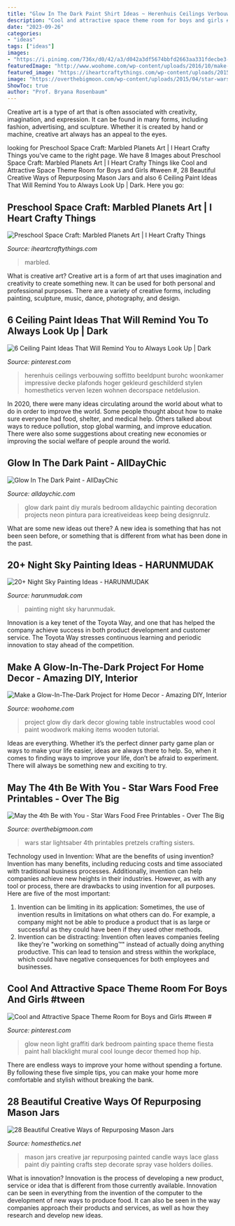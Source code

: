 ```yaml
---
title: "Glow In The Dark Paint Shirt Ideas ~ Herenhuis Ceilings Verbouwing Soffitto Beeldpunt Burohc Woonkamer Impressive Decke Plafonds Hoger Gekleurd Geschilderd Stylen Homesthetics Verven Lezen Wohnen Decorspace Netdelusion"
description: "Cool and attractive space theme room for boys and girls #tween #"
date: "2023-09-26"
categories:
- "ideas"
tags: ["ideas"]
images:
- "https://i.pinimg.com/736x/d0/42/a3/d042a3df5674bbfd2663aa331fdecbe3--colored-ceiling-dark-ceiling.jpg"
featuredImage: "http://www.woohome.com/wp-content/uploads/2016/10/make-a-glowing-home-decor-project-6.jpg"
featured_image: "https://iheartcraftythings.com/wp-content/uploads/2015/05/marbled-planets-art.jpg"
image: "https://overthebigmoon.com/wp-content/uploads/2015/04/star-wars-lightsaber-pretzels1.jpg"
ShowToc: true
author: "Prof. Bryana Rosenbaum"
---
```



Creative art is a type of art that is often associated with creativity, imagination, and expression. It can be found in many forms, including fashion, advertising, and sculpture. Whether it is created by hand or machine, creative art always has an appeal to the eyes.

	

		
looking for Preschool Space Craft: Marbled Planets Art | I Heart Crafty Things you've came to the right page. We have 8 Images about Preschool Space Craft: Marbled Planets Art | I Heart Crafty Things like Cool and Attractive Space Theme Room for Boys and Girls #tween #, 28 Beautiful Creative Ways of Repurposing Mason Jars and also 6 Ceiling Paint Ideas That Will Remind You to Always Look Up | Dark. Here you go:
		
    
## Preschool Space Craft: Marbled Planets Art | I Heart Crafty Things

<img loading=lazy src="https://iheartcraftythings.com/wp-content/uploads/2015/05/marbled-planets-art.jpg" onerror="this.onerror=null;this.src='https://tse4.mm.bing.net/th?id=OIP.23GVwP7lqOixCSZmrc-G0AAAAA&amp;pid=15.1';" alt="Preschool Space Craft: Marbled Planets Art | I Heart Crafty Things">

_Source: iheartcraftythings.com_

>marbled. 

	

What is creative art?
Creative art is a form of art that uses imagination and creativity to create something new. It can be used for both personal and professional purposes. There are a variety of creative forms, including painting, sculpture, music, dance, photography, and design.

    
## 6 Ceiling Paint Ideas That Will Remind You To Always Look Up | Dark

<img loading=lazy src="https://i.pinimg.com/736x/d0/42/a3/d042a3df5674bbfd2663aa331fdecbe3--colored-ceiling-dark-ceiling.jpg" onerror="this.onerror=null;this.src='https://tse1.mm.bing.net/th?id=OIP.cEOKU-EIDOqsbfd2M9w9wQHaLG&amp;pid=15.1';" alt="6 Ceiling Paint Ideas That Will Remind You to Always Look Up | Dark">

_Source: pinterest.com_

>herenhuis ceilings verbouwing soffitto beeldpunt burohc woonkamer impressive decke plafonds hoger gekleurd geschilderd stylen homesthetics verven lezen wohnen decorspace netdelusion. 

	

In 2020, there were many ideas circulating around the world about what to do in order to improve the world. Some people thought about how to make sure everyone had food, shelter, and medical help. Others talked about ways to reduce pollution, stop global warming, and improve education. There were also some suggestions about creating new economies or improving the social welfare of people around the world.

    
## Glow In The Dark Paint - AllDayChic

<img loading=lazy src="http://alldaychic.com/wp-content/uploads/2013/09/glow-in-the-dark-5.jpg" onerror="this.onerror=null;this.src='https://tse3.mm.bing.net/th?id=OIP.sfOwmmh-kWJLBrDuvo3a4AHaLI&amp;pid=15.1';" alt="Glow In The Dark Paint - AllDayChic">

_Source: alldaychic.com_

>glow dark paint diy murals bedroom alldaychic painting decoration projects neon pintura para icreativeideas keep being designrulz. 

	

What are some new ideas out there?
A new idea is something that has not been seen before, or something that is different from what has been done in the past.

    
## 20+ Night Sky Painting Ideas - HARUNMUDAK

<img loading=lazy src="https://harunmudak.com/wp-content/uploads/2020/07/Night-Sky-Painting-11-1019x1024.jpg" onerror="this.onerror=null;this.src='https://tse3.mm.bing.net/th?id=OIP.bO5xSbrptqsQlAkhmLbjxgHaHc&amp;pid=15.1';" alt="20+ Night Sky Painting Ideas - HARUNMUDAK">

_Source: harunmudak.com_

>painting night sky harunmudak. 

	

Innovation is a key tenet of the Toyota Way, and one that has helped the company achieve success in both product development and customer service. The Toyota Way stresses continuous learning and periodic innovation to stay ahead of the competition.

    
## Make A Glow-In-The-Dark Project For Home Decor - Amazing DIY, Interior

<img loading=lazy src="http://www.woohome.com/wp-content/uploads/2016/10/make-a-glowing-home-decor-project-6.jpg" onerror="this.onerror=null;this.src='https://tse2.mm.bing.net/th?id=OIP.5HWhvMi2dc3W7nF5QPApUAHaRt&amp;pid=15.1';" alt="Make a Glow-In-The-Dark Project for Home Decor - Amazing DIY, Interior">

_Source: woohome.com_

>project glow diy dark decor glowing table instructables wood cool paint woodwork making items wooden tutorial. 

	

Ideas are everything. Whether it’s the perfect dinner party game plan or ways to make your life easier, ideas are always there to help. So, when it comes to finding ways to improve your life, don’t be afraid to experiment. There will always be something new and exciting to try.

    
## May The 4th Be With You - Star Wars Food Free Printables - Over The Big

<img loading=lazy src="https://overthebigmoon.com/wp-content/uploads/2015/04/star-wars-lightsaber-pretzels1.jpg" onerror="this.onerror=null;this.src='https://tse4.mm.bing.net/th?id=OIP.1aJSsBKtkT-F9wxWpej0QAHaKL&amp;pid=15.1';" alt="May the 4th Be with You - Star Wars Food Free Printables - Over The Big">

_Source: overthebigmoon.com_

>wars star lightsaber 4th printables pretzels crafting sisters. 

	

Technology used in Invention: What are the benefits of using invention?
Invention has many benefits, including reducing costs and time associated with traditional business processes. Additionally, invention can help companies achieve new heights in their industries. However, as with any tool or process, there are drawbacks to using invention for all purposes. Here are five of the most important: 
1) Invention can be limiting in its application: Sometimes, the use of invention results in limitations on what others can do. For example, a company might not be able to produce a product that is as large or successful as they could have been if they used other methods. 
2) Invention can be distracting: Invention often leaves companies feeling like they're "working on something™" instead of actually doing anything productive. This can lead to tension and stress within the workplace, which could have negative consequences for both employees and businesses.

    
## Cool And Attractive Space Theme Room For Boys And Girls #tween #

<img loading=lazy src="https://i.pinimg.com/originals/2d/93/81/2d938196bf6dc515d49f1e0ea0e46efb.jpg" onerror="this.onerror=null;this.src='https://tse1.mm.bing.net/th?id=OIP.ORcFvhUJfLpNvViEA3iKBgHaLH&amp;pid=15.1';" alt="Cool and Attractive Space Theme Room for Boys and Girls #tween #">

_Source: pinterest.com_

>glow neon light graffiti dark bedroom painting space theme fiesta paint hall blacklight mural cool lounge decor themed hop hip. 

	

There are endless ways to improve your home without spending a fortune. By following these five simple tips, you can make your home more comfortable and stylish without breaking the bank.

    
## 28 Beautiful Creative Ways Of Repurposing Mason Jars

<img loading=lazy src="http://cdn.homesthetics.net/wp-content/uploads/2014/10/25-Beautiful-Creative-Ways-of-Repurposing-Mason-Jars-homesthetics-34.jpg" onerror="this.onerror=null;this.src='https://tse3.mm.bing.net/th?id=OIP.jiD1C7FmyRwZcsglmiMVRAHaLG&amp;pid=15.1';" alt="28 Beautiful Creative Ways of Repurposing Mason Jars">

_Source: homesthetics.net_

>mason jars creative jar repurposing painted candle ways lace glass paint diy painting crafts step decorate spray vase holders doilies. 

	

What is innovation?
Innovation is the process of developing a new product, service or idea that is different from those currently available. Innovation can be seen in everything from the invention of the computer to the development of new ways to produce food. It can also be seen in the way companies approach their products and services, as well as how they research and develop new ideas.

